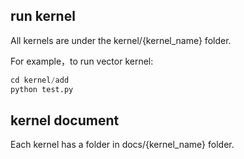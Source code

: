 ## run kernel
All kernels are under the kernel/{kernel_name} folder.

For example，to run vector kernel:
```python
cd kernel/add
python test.py
```


## kernel document
Each kernel has a folder in docs/{kernel_name} folder.
